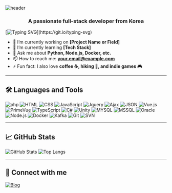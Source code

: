 ![header](https://capsule-render.vercel.app/api?type=waving&color=ece700&height=200&text=Welcome!&animation=fadeIn&fontSize=80&fontAlignY=35)
<h3 align="center">A passionate full-stack developer from Korea</h3>

[![Typing SVG](https://readme-typing-svg.demolab.com?font=Noto+Sans+KR&pause=1000&width=435&lines=%EA%B0%9C%EB%B0%9C%EC%9D%98+%EB%B0%B0%EC%9B%80%EC%9D%80+%EB%81%9D%EC%9D%B4+%EC%97%86%EB%8A%94+%EA%B2%83+%EA%B0%99%EC%8A%B5%EB%8B%88%EB%8B%A4.+;%EB%81%9D%EC%9D%B4+%EC%97%86%EB%8A%94+%EB%B0%B0%EC%9B%80%EC%9D%80;%EA%B0%9C%EB%B0%9C%EC%9E%90%EC%97%90%EA%B2%90+%EC%98%A4%ED%9E%88%EB%A0%A4+%EB%8D%94+%EC%A2%8B%EC%9D%80+%EC%9E%A5%EC%A0%90%EC%9D%B4%EC%9E%90%2C+;%EC%9E%90%EC%8B%A0%EC%9D%98+%EB%AC%B4%EA%B8%B0%EA%B0%80+%EC%95%84%EB%8B%90%EA%B9%8C+%EC%8B%B6%EC%8A%B5%EB%8B%88%EB%8B%A4.)](https://git.io/typing-svg)

- 🔭 I’m currently working on **[Project Name or Field]**
- 🌱 I’m currently learning **[Tech Stack]**
- 💬 Ask me about **Python, Node.js, Docker, etc.**
- 📫 How to reach me: **your.email@example.com**
- ⚡ Fun fact: I also love **coffee ☕, hiking 🥾, and indie games 🎮**

---

## 🛠️ Languages and Tools

![php](https://img.shields.io/badge/-php-333333?style=flat&logo=php)
![HTML](https://img.shields.io/badge/-HTML-333333?style=flat&logo=html)
![CSS](https://img.shields.io/badge/-CSS-333333?style=flat&logo=css)
![JavaScript](https://img.shields.io/badge/-JavaScript-333333?style=flat&logo=javascript)
![Jquery](https://img.shields.io/badge/-Jquery-333333?style=flat&logo=jquery)
![Ajax](https://img.shields.io/badge/-Ajax-333333?style=flat&logo=ajax)
![JSON](https://img.shields.io/badge/-JSON-333333?style=flat&logo=json)
![Vue.js](https://img.shields.io/badge/-Vue.js-333333?style=flat&logo=vue.js)
![PrimeVue](https://img.shields.io/badge/-PrimeVue-333333?style=flat&logo=primevue)
![TypeScript](https://img.shields.io/badge/-TypeScript-333333?style=flat&logo=typeScript)
![C#](https://img.shields.io/badge/-Csharp-333333?style=flat&logo=c#)
![Unity](https://img.shields.io/badge/-Unity-333333?style=flat&logo=unity)
![MYSQL](https://img.shields.io/badge/-MYSQL-333333?style=flat&logo=mysql)
![MSSQL](https://img.shields.io/badge/-MSSQL-333333?style=flat&logo=mssql)
![Oracle](https://img.shields.io/badge/-Oracle-333333?style=flat&logo=oracle)
![Node.js](https://img.shields.io/badge/-Node.js-333333?style=flat&logo=node.js)
![Docker](https://img.shields.io/badge/-Docker-333333?style=flat&logo=docker)
![Kafka](https://img.shields.io/badge/-Kafka-333333?style=flat&logo=kafka)
![Git](https://img.shields.io/badge/-Git-333333?style=flat&logo=git)
![SVN](https://img.shields.io/badge/-SVN-333333?style=flat&logo=svn)

---

## 📈 GitHub Stats

![GitHub Stats](https://github-readme-stats.vercel.app/api?username=your-username&show_icons=true&theme=github_dark)
![Top Langs](https://github-readme-stats.vercel.app/api/top-langs/?username=your-username&layout=compact&theme=github_dark)

---

## 🤝 Connect with me

[![Blog](https://img.shields.io/badge/Blog-111111?style=flat&logo=tistory)](https://goldbigstar.tistory.com)
